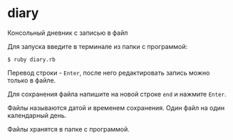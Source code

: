 # diary
Консольный дневник с записью в файл

Для запуска введите в терминале из папки с программой:
~~~
$ ruby diary.rb
~~~
Перевод строки - `Enter`, после него редактировать запись можно только в файле.

Для сохранения файла напишите на новой строке `end` и нажмите `Enter`.

Файлы называются датой и временем сохранения. Один файл на один календарный день.

Файлы хранятся в папке с программой.
